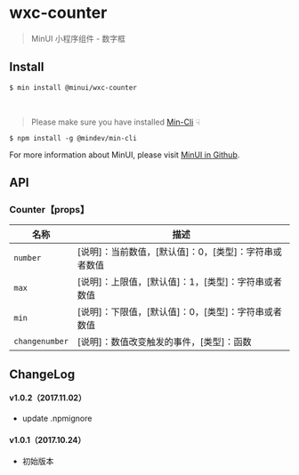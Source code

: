 # wxc-counter

> MinUI 小程序组件 - 数字框

## Install

``` bash
$ min install @minui/wxc-counter
```

<br/>

> Please make sure you have installed [Min-Cli](https://github.com/meili/min-cli) ☟

```
$ npm install -g @mindev/min-cli
```

For more information about MinUI, please visit [MinUI in Github](https://github.com/meili/minui).


## API

### Counter【props】

| 名称                  | 描述                         |
|----------------------|------------------------------|
|`number`              | [说明]：当前数值，[默认值]：0，[类型]：字符串或者数值 |
|`max`                 | [说明]：上限值，[默认值]：1，[类型]：字符串或者数值 |
|`min`                 | [说明]：下限值，[默认值]：0，[类型]：字符串或者数值 |
|`changenumber`        | [说明]：数值改变触发的事件，[类型]：函数 |

##  ChangeLog

#### v1.0.2（2017.11.02）

- update .npmignore

#### v1.0.1（2017.10.24）

- 初始版本
